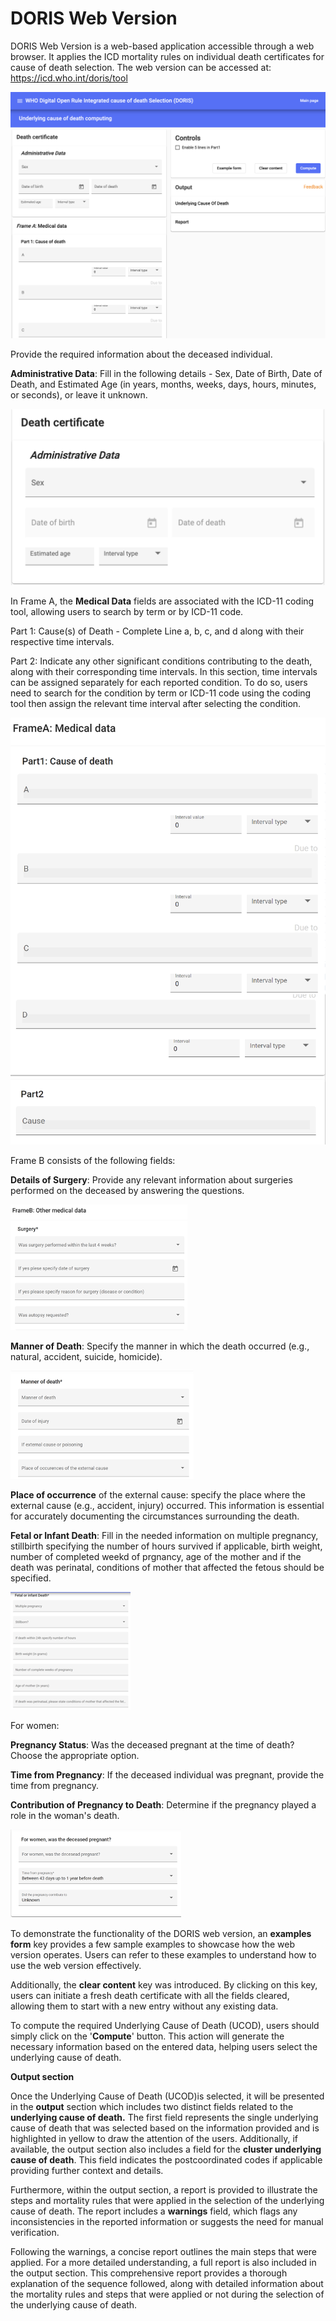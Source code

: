 # DORIS Web Version

DORIS Web Version is a web-based application accessible through a web browser. It applies the ICD mortality rules on individual death certificates for cause of death selection. The web version can be accessed at: https://icd.who.int/doris/tool

![DORIS Web screenshot picture ](img/doriswebscreenshot.png)

Provide the required information about the deceased individual.

**Administrative Data**: Fill in the following details - Sex, Date of Birth, Date of Death, and Estimated Age (in years, months, weeks, days, hours, minutes, or seconds), or leave it unknown.

![Administrativedatascreenshot picture ](img/administrativedatascreenshot.png)

In Frame A, the **Medical Data** fields are associated with the ICD-11 coding tool, allowing users to search by term or by ICD-11 code.

Part 1: Cause(s) of Death - Complete Line a, b, c, and d along with their respective time intervals. 

Part 2:  Indicate any other significant conditions contributing to the death, along with their corresponding time intervals. In this section, time intervals can be assigned separately for each reported condition. To do so, users need to search for the condition by term or ICD-11 code using the coding tool then assign the relevant time interval after selecting the condition.

![FrameAmedicaldatascreenshotpicture ](img/FrameAmedicaldatascreenshot.png)

Frame B consists of the following fields:

**Details of Surgery**: Provide any relevant information about surgeries performed on the deceased by answering the questions.

![surgeryscreenshotpicture ](img/surgeryscreenshot.png)

**Manner of Death**: Specify the manner in which the death occurred (e.g., natural, accident, suicide, homicide).

![Mannerofdeathscreenshotpicture ](img/Mannerofdeathscreenshot.png)

**Place of occurrence** of the external cause: specify the place where the external cause (e.g., accident, injury) occurred. This information is essential for accurately documenting the circumstances surrounding the death.

**Fetal or Infant Death**: Fill in the needed information on multiple pregnancy, stillbirth specifying the number of hours survived if applicable, birth weight, number of completed weekd of prgnancy, age of the mother and if the death was perinatal, conditions of mother that affected the fetous should be specified. 

![fetalinfantdeathscreenshotpicture ](img/fetalinfantdeathscreenshot.png)

For women: 

**Pregnancy Status**: Was the deceased pregnant at the time of death? Choose the appropriate option. 

**Time from Pregnancy**: If the deceased individual was pregnant, provide the time from pregnancy.

**Contribution of Pregnancy to Death**: Determine if the pregnancy played a role in the woman's death. 

![pregnancyscreenshotpicture ](img/pregnancyscreenshot.png)

To demonstrate the functionality of the DORIS web version, an **examples form** key provides a few sample examples to showcase how the web version operates. Users can refer to these examples to understand how to use the web version effectively.

Additionally, the **clear content** key was introduced. By clicking on this key, users can initiate a fresh death certificate with all the fields cleared, allowing them to start with a new entry without any existing data.

To compute the required Underlying Cause of Death (UCOD), users should simply click on the '**Compute**' button. This action will generate the necessary information based on the entered data, helping users select the underlying cause of death.

**Output section** 

Once the Underlying Cause of Death (UCOD)is selected, it will be presented in the **output** section which includes two distinct fields related to the **underlying cause of death.** The first field represents the single underlying cause of death that was selected based on the information provided and is highlighted in yellow to draw the attention of the users. Additionally, if available, the output section also includes a field for the **cluster underlying cause of death**. This field indicates the postcoordinated codes if applicable providing further context and details. 

Furthermore, within the output section, a report is provided to illustrate the steps and mortality rules that were applied in the selection of the underlying cause of death. 
The report includes a **warnings** field, which flags any inconsistencies in the reported information or suggests the need for manual verification. 

Following the warnings, a concise report outlines the main steps that were applied. For a more detailed understanding, a full report is also included in the output section. This comprehensive report provides a thorough explanation of the sequence followed, along with detailed information about the mortality rules and steps that were applied or not during the selection of the underlying cause of death.
